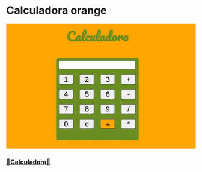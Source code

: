 # Calculadora orange
![calculadora](https://github.com/lrolivera/Calculadora-orange/blob/master/calculadora.jpeg)
<h3> <a href="https://calculadora-orange.netlify.app/"> 🍊Calculadora🍊 </a> <h3>
 
